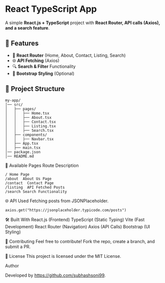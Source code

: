 # React TypeScript App

A simple **React.js + TypeScript** project with **React Router, API calls (Axios), and a search feature**.

## 🚀 Features
- 🔄 **React Router** (Home, About, Contact, Listing, Search)
- 🌐 **API Fetching** (Axios)
- 🔍 **Search & Filter** Functionality
- 🎨 **Bootstrap Styling** (Optional)

## 📂 Project Structure
```
my-app/
│── src/
│   ├── pages/
│   │   ├── Home.tsx
│   │   ├── About.tsx
│   │   ├── Contact.tsx
│   │   ├── Listing.tsx
│   │   ├── Search.tsx
│   ├── components/
│   │   ├── Navbar.tsx
│   ├── App.tsx
│   ├── main.tsx
│── package.json
│── README.md
```
📌 Available Pages
Route Description
```
/ Home Page
/about  About Us Page
/contact  Contact Page
/listing  API Fetched Posts
/search Search Functionality
```
🌐 API Used
Fetching posts from JSONPlaceholder.
```
axios.get("https://jsonplaceholder.typicode.com/posts")
```
🛠 Built With
React.js (Frontend)
TypeScript (Static Typing)
Vite (Fast Development)
React Router (Navigation)
Axios (API Calls)
Bootstrap (UI Styling)

🤝 Contributing
Feel free to contribute! Fork the repo, create a branch, and submit a PR.

📄 License
This project is licensed under the MIT License.

Author

Developed by https://github.com/subhashsoni99.